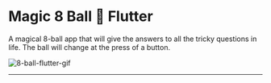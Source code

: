 # Magic 8 Ball :8ball: Flutter

A magical 8-ball app that will give the answers to all the tricky questions in life. The ball will change at the press of a button.

![8-ball-flutter-gif](https://user-images.githubusercontent.com/50670255/69490056-dc553b80-0e4f-11ea-9c22-53a35063d4b5.gif)

---
